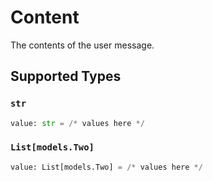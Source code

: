 # Content

The contents of the user message.


## Supported Types

### `str`

```python
value: str = /* values here */
```

### `List[models.Two]`

```python
value: List[models.Two] = /* values here */
```

